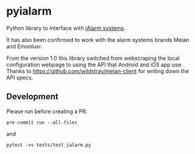 # pyialarm
Python library to interface with [iAlarm systems](https://www.antifurtocasa365.it/).

It has also been confirmed to work with the alarm systems brands Meian and Emooluxr.

From the version 1.0 this library switched from webscraping the local configuration webpage to using the API that Android and iOS app use.
Thanks to https://github.com/wildstray/meian-client for writing down the API specs.


## Development

Please run before creating a PR:

`pre-commit run --all-files`

and

`pytest -vv tests/test_ialarm.py `
